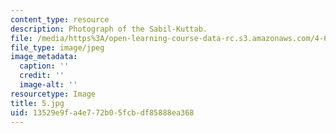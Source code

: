 ```yaml
---
content_type: resource
description: Photograph of the Sabil-Kuttab.
file: /media/https%3A/open-learning-course-data-rc.s3.amazonaws.com/4-615-the-architecture-of-cairo-spring-2002/13529e9fa4e772b05fcbdf85888ea368_5.jpg
file_type: image/jpeg
image_metadata:
  caption: ''
  credit: ''
  image-alt: ''
resourcetype: Image
title: 5.jpg
uid: 13529e9f-a4e7-72b0-5fcb-df85888ea368
---
```

